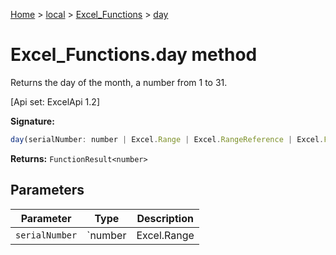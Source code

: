 [Home](./index) &gt; [local](local.md) &gt; [Excel\_Functions](local.excel_functions.md) &gt; [day](local.excel_functions.day.md)

# Excel\_Functions.day method

Returns the day of the month, a number from 1 to 31. 

 \[Api set: ExcelApi 1.2\]

**Signature:**
```javascript
day(serialNumber: number | Excel.Range | Excel.RangeReference | Excel.FunctionResult<any>): FunctionResult<number>;
```
**Returns:** `FunctionResult<number>`

## Parameters

|  Parameter | Type | Description |
|  --- | --- | --- |
|  `serialNumber` | `number | Excel.Range | Excel.RangeReference | Excel.FunctionResult<any>` |  |

